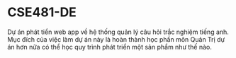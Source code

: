 # CSE481-DE
Dự án phát tiển web app về hệ thống quản lý câu hỏi trắc nghiệm tiếng anh. Mục đích của việc làm dự án này là hoàn thành học phần môn Quản Trị dự án hơn nữa có thể học quy trình phát triển một sản phẩm như thế nào.
